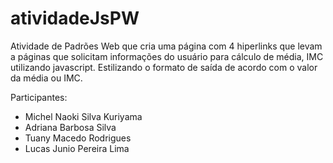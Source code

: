 # atividadeJsPW
Atividade de Padrões Web que cria uma página com 4 hiperlinks que levam a páginas que solicitam informações do usuário para cálculo de média, IMC utilizando javascript. Estilizando o formato de saída de acordo com o valor da média ou IMC.

Participantes:
- Michel Naoki Silva Kuriyama
- Adriana Barbosa Silva
- Tuany Macedo Rodrigues
- Lucas Junio Pereira Lima
